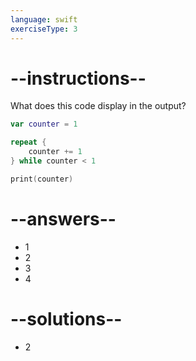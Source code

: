 ```yaml
---
language: swift
exerciseType: 3
---
```


# --instructions--

What does this code display in the output?
```swift
var counter = 1

repeat {
    counter += 1
} while counter < 1

print(counter)
```

# --answers--

- 1
- 2
- 3
- 4

# --solutions--

- 2
